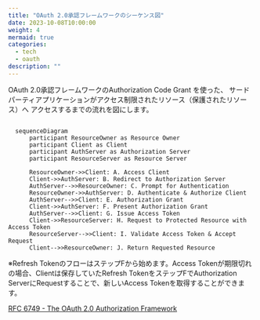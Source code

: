 ```yaml
---
title: "OAuth 2.0承認フレームワークのシーケンス図"
date: 2023-10-08T10:00:00
weight: 4
mermaid: true
categories:
  - tech
  - oauth
description: ""
---
```


OAuth 2.0承認フレームワークのAuthorization Code Grant を使った、
サードパーティアプリケーションがアクセス制限されたリソース（保護されたリソース）へ
アクセスするまでの流れを図にします。

```mermaid

  sequenceDiagram
      participant ResourceOwner as Resource Owner
      participant Client as Client
      participant AuthServer as Authorization Server
      participant ResourceServer as Resource Server
      
      ResourceOwner->>Client: A. Access Client
      Client->>AuthServer: B. Redirect to Authorization Server
      AuthServer-->>ResourceOwner: C. Prompt for Authentication
      ResourceOwner->>AuthServer: D. Authenticate & Authorize Client
      AuthServer-->>Client: E. Authorization Grant
      Client->>AuthServer: F. Present Authorization Grant
      AuthServer-->>Client: G. Issue Access Token
      Client->>ResourceServer: H. Request to Protected Resource with Access Token
      ResourceServer-->>Client: I. Validate Access Token & Accept Request
      Client-->>ResourceOwner: J. Return Requested Resource

```

※Refresh TokenのフローはステップFから始めます。Access Tokenが期限切れの場合、Clientは保存していたRefresh TokenをステップFでAuthorization ServerにRequestすることで、新しいAccess Tokenを取得することができます。

[RFC 6749 - The OAuth 2.0 Authorization Framework](https://tex2e.github.io/rfc-translater/html/rfc6749.html)
